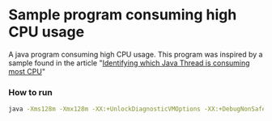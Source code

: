Sample program consuming high CPU usage
=======================================

A java program consuming high CPU usage. This program was inspired by a sample found in the article "[Identifying which Java Thread is consuming most CPU](http://code.nomad-labs.com/2010/11/18/identifying-which-java-thread-is-consuming-most-cpu/)"

### How to run
```bash
java -Xms128m -Xmx128m -XX:+UnlockDiagnosticVMOptions -XX:+DebugNonSafepoints -XX:+FlightRecorder -XX:StartFlightRecording=settings=profile,duration=30s,name=HighCPU,filename=highcpu.jfr -Xlog:jfr=info -jar target/highcpu.jar
```
